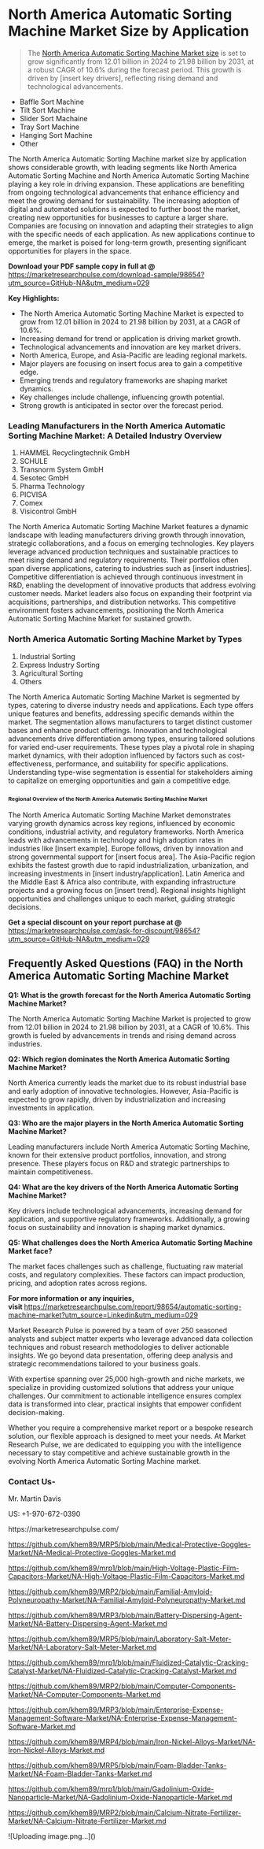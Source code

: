 <h1>North America Automatic Sorting Machine Market&nbsp;Size by Application</h1><blockquote><p>The <a href="https://marketresearchpulse.com/download-sample/98654?utm_source=GitHub-NA&amp;utm_medium=029">North America Automatic Sorting Machine Market size</a> is set to grow significantly from 12.01 billion in 2024 to 21.98 billion by 2031, at a robust CAGR of 10.6% during the forecast period. This growth is driven by [insert key drivers], reflecting rising demand and technological advancements.</p></blockquote><ul><li>Baffle Sort Machine<li> Tilt Sort Machine<li> Slider Sort Machaine<li> Tray Sort Machine<li> Hanging Sort Machine<li> Other</li></ul><p>The North America Automatic Sorting Machine market size by application shows considerable growth, with leading segments like North America Automatic Sorting Machine and North America Automatic Sorting Machine playing a key role in driving expansion. These applications are benefiting from ongoing technological advancements that enhance efficiency and meet the growing demand for sustainability. The increasing adoption of digital and automated solutions is expected to further boost the market, creating new opportunities for businesses to capture a larger share. Companies are focusing on innovation and adapting their strategies to align with the specific needs of each application. As new applications continue to emerge, the market is poised for long-term growth, presenting significant opportunities for players in the space.</p><p><strong>Download your PDF sample copy in full at @ </strong><a href="https://marketresearchpulse.com/download-sample/98654?utm_source=GitHub-NA&amp;utm_medium=029">https://marketresearchpulse.com/download-sample/98654?utm_source=GitHub-NA&amp;utm_medium=029</a></p><p><strong>Key Highlights: </strong></p><ul><li>The North America Automatic Sorting Machine Market is expected to grow from 12.01 billion in 2024 to 21.98 billion by 2031, at a CAGR of 10.6%.</li><li>Increasing demand for trend or application is driving market growth.</li><li>Technological advancements and innovation are key market drivers.</li><li>North America, Europe, and Asia-Pacific are leading regional markets.</li><li>Major players are focusing on insert focus area to gain a competitive edge.</li><li>Emerging trends and regulatory frameworks are shaping market dynamics.</li><li>Key challenges include challenge, influencing growth potential.</li><li>Strong growth is anticipated in sector over the forecast period.</li></ul><h3>Leading Manufacturers in the North America Automatic Sorting Machine Market: A Detailed Industry Overview</h3><ol><li>HAMMEL Recyclingtechnik GmbH</li><li>SCHULE</li><li>Transnorm System GmbH</li><li>Sesotec GmbH</li><li>Pharma Technology</li><li>PICVISA</li><li>Comex</li><li>Visicontrol GmbH</li></ol><div class="flex max-w-full flex-col flex-grow"><div class="min-h-8 text-message flex w-full flex-col items-end gap-2 whitespace-normal break-words [.text-message+&amp;]:mt-5" dir="auto" data-message-author-role="assistant" data-message-id="fd8432e4-4910-450d-b182-61b7bfb0a01f" data-message-model-slug="gpt-4o"><div class="flex w-full flex-col gap-1 empty:hidden first:pt-[3px]"><div class="markdown prose w-full break-words dark:prose-invert light"><p>The North America Automatic Sorting Machine Market features a dynamic landscape with leading manufacturers driving growth through innovation, strategic collaborations, and a focus on emerging technologies. Key players leverage advanced production techniques and sustainable practices to meet rising demand and regulatory requirements. Their portfolios often span diverse applications, catering to industries such as [insert industries]. Competitive differentiation is achieved through continuous investment in R&amp;D, enabling the development of innovative products that address evolving customer needs. Market leaders also focus on expanding their footprint via acquisitions, partnerships, and distribution networks. This competitive environment fosters advancements, positioning the North America Automatic Sorting Machine Market for sustained growth.</p></div></div></div></div><h3>North America Automatic Sorting Machine Market by Types</h3><ol><li>Industrial Sorting<li> Express Industry Sorting<li> Agricultural Sorting<li> Others</li></ol><div class="flex max-w-full flex-col flex-grow"><div class="min-h-8 text-message flex w-full flex-col items-end gap-2 whitespace-normal break-words [.text-message+&amp;]:mt-5" dir="auto" data-message-author-role="assistant" data-message-id="084470be-0bb7-4664-bddf-5156b4f41249" data-message-model-slug="gpt-4o-mini"><div class="flex w-full flex-col gap-1 empty:hidden first:pt-[3px]"><div class="markdown prose w-full break-words dark:prose-invert light"><p>The North America Automatic Sorting Machine Market is segmented by types, catering to diverse industry needs and applications. Each type offers unique features and benefits, addressing specific demands within the market. The segmentation allows manufacturers to target distinct customer bases and enhance product offerings. Innovation and technological advancements drive differentiation among types, ensuring tailored solutions for varied end-user requirements. These types play a pivotal role in shaping market dynamics, with their adoption influenced by factors such as cost-effectiveness, performance, and suitability for specific applications. Understanding type-wise segmentation is essential for stakeholders aiming to capitalize on emerging opportunities and gain a competitive edge.</p></div></div></div></div><h3><span style="font-size: 11px;">Regional Overview of the North America Automatic Sorting Machine Market</span></h3><div class="flex max-w-full flex-col flex-grow"><div class="min-h-8 text-message flex w-full flex-col items-end gap-2 whitespace-normal break-words [.text-message+&amp;]:mt-5" dir="auto" data-message-author-role="assistant" data-message-id="e9038762-ce64-4e30-91c9-9bd413514231" data-message-model-slug="gpt-4o-mini"><div class="flex w-full flex-col gap-1 empty:hidden first:pt-[3px]"><div class="markdown prose w-full break-words dark:prose-invert light"><p>The North America Automatic Sorting Machine Market demonstrates varying growth dynamics across key regions, influenced by economic conditions, industrial activity, and regulatory frameworks. North America leads with advancements in technology and high adoption rates in industries like [insert example]. Europe follows, driven by innovation and strong governmental support for [insert focus area]. The Asia-Pacific region exhibits the fastest growth due to rapid industrialization, urbanization, and increasing investments in [insert industry/application]. Latin America and the Middle East &amp; Africa also contribute, with expanding infrastructure projects and a growing focus on [insert trend]. Regional insights highlight opportunities and challenges unique to each market, guiding strategic decisions.</p></div></div></div></div><p><strong>Get a special discount on your report purchase at @ </strong><a href="https://marketresearchpulse.com/ask-for-discount/98654?utm_source=GitHub-NA&amp;utm_medium=029">https://marketresearchpulse.com/ask-for-discount/98654?utm_source=GitHub-NA&amp;utm_medium=029</a></p><h2>Frequently Asked Questions (FAQ) in the North America Automatic Sorting Machine Market</h2><p><strong>Q1: What is the growth forecast for the North America Automatic Sorting Machine Market?</strong></p><p>The North America Automatic Sorting Machine Market is projected to grow from 12.01 billion in 2024 to 21.98 billion by 2031, at a CAGR of 10.6%. This growth is fueled by advancements in trends and rising demand across industries.</p><p><strong>Q2: Which region dominates the North America Automatic Sorting Machine Market?</strong></p><p>North America currently leads the market due to its robust industrial base and early adoption of innovative technologies. However, Asia-Pacific is expected to grow rapidly, driven by industrialization and increasing investments in application.</p><p><strong>Q3: Who are the major players in the North America Automatic Sorting Machine Market?</strong></p><p>Leading manufacturers include North America Automatic Sorting Machine, known for their extensive product portfolios, innovation, and strong presence. These players focus on R&amp;D and strategic partnerships to maintain competitiveness.</p><p><strong>Q4: What are the key drivers of the North America Automatic Sorting Machine Market?</strong></p><p>Key drivers include technological advancements, increasing demand for application, and supportive regulatory frameworks. Additionally, a growing focus on sustainability and innovation is shaping market dynamics.</p><p><strong>Q5: What challenges does the North America Automatic Sorting Machine Market face?</strong></p><p>The market faces challenges such as challenge, fluctuating raw material costs, and regulatory complexities. These factors can impact production, pricing, and adoption rates across regions.</p><p><strong>For more information or any inquiries, visit&nbsp;</strong><a href="https://marketresearchpulse.com/report/98654/automatic-sorting-machine-market?utm_source=Linkedin&utm_medium=029">https://marketresearchpulse.com/report/98654/automatic-sorting-machine-market?utm_source=Linkedin&utm_medium=029</a></p><p>Market Research Pulse is powered by a team of over 250 seasoned analysts and subject matter experts who leverage advanced data collection techniques and robust research methodologies to deliver actionable insights. We go beyond data presentation, offering deep analysis and strategic recommendations tailored to your business goals.</p><p>With expertise spanning over 25,000 high-growth and niche markets, we specialize in providing customized solutions that address your unique challenges. Our commitment to actionable intelligence ensures complex data is transformed into clear, practical insights that empower confident decision-making.</p><p>Whether you require a comprehensive market report or a bespoke research solution, our flexible approach is designed to meet your needs. At Market Research Pulse, we are dedicated to equipping you with the intelligence necessary to stay competitive and achieve sustainable growth in the evolving North America Automatic Sorting Machine market.</p><h3><strong>Contact Us-</strong></h3><p>Mr. Martin Davis</p><p>US: +1-970-672-0390</p><p>https://marketresearchpulse.com/</p><p><a href="https://github.com/khem89/MRP5/blob/main/Medical-Protective-Goggles-Market/NA-Medical-Protective-Goggles-Market.md">https://github.com/khem89/MRP5/blob/main/Medical-Protective-Goggles-Market/NA-Medical-Protective-Goggles-Market.md</a></p><p><a href="https://github.com/khem89/mrp1/blob/main/High-Voltage-Plastic-Film-Capacitors-Market/NA-High-Voltage-Plastic-Film-Capacitors-Market.md">https://github.com/khem89/mrp1/blob/main/High-Voltage-Plastic-Film-Capacitors-Market/NA-High-Voltage-Plastic-Film-Capacitors-Market.md</a></p><p><a href="https://github.com/khem89/MRP2/blob/main/Familial-Amyloid-Polyneuropathy-Market/NA-Familial-Amyloid-Polyneuropathy-Market.md">https://github.com/khem89/MRP2/blob/main/Familial-Amyloid-Polyneuropathy-Market/NA-Familial-Amyloid-Polyneuropathy-Market.md</a></p><p><a href="https://github.com/khem89/MRP3/blob/main/Battery-Dispersing-Agent-Market/NA-Battery-Dispersing-Agent-Market.md">https://github.com/khem89/MRP3/blob/main/Battery-Dispersing-Agent-Market/NA-Battery-Dispersing-Agent-Market.md</a></p><p><a href="https://github.com/khem89/MRP5/blob/main/Laboratory-Salt-Meter-Market/NA-Laboratory-Salt-Meter-Market.md">https://github.com/khem89/MRP5/blob/main/Laboratory-Salt-Meter-Market/NA-Laboratory-Salt-Meter-Market.md</a></p><p><a href="https://github.com/khem89/mrp1/blob/main/Fluidized-Catalytic-Cracking-Catalyst-Market/NA-Fluidized-Catalytic-Cracking-Catalyst-Market.md">https://github.com/khem89/mrp1/blob/main/Fluidized-Catalytic-Cracking-Catalyst-Market/NA-Fluidized-Catalytic-Cracking-Catalyst-Market.md</a></p><p><a href="https://github.com/khem89/MRP2/blob/main/Computer-Components-Market/NA-Computer-Components-Market.md">https://github.com/khem89/MRP2/blob/main/Computer-Components-Market/NA-Computer-Components-Market.md</a></p><p><a href="https://github.com/khem89/MRP3/blob/main/Enterprise-Expense-Management-Software-Market/NA-Enterprise-Expense-Management-Software-Market.md">https://github.com/khem89/MRP3/blob/main/Enterprise-Expense-Management-Software-Market/NA-Enterprise-Expense-Management-Software-Market.md</a></p><p><a href="https://github.com/khem89/MRP4/blob/main/Iron-Nickel-Alloys-Market/NA-Iron-Nickel-Alloys-Market.md">https://github.com/khem89/MRP4/blob/main/Iron-Nickel-Alloys-Market/NA-Iron-Nickel-Alloys-Market.md</a></p><p><a href="https://github.com/khem89/MRP5/blob/main/Foam-Bladder-Tanks-Market/NA-Foam-Bladder-Tanks-Market.md">https://github.com/khem89/MRP5/blob/main/Foam-Bladder-Tanks-Market/NA-Foam-Bladder-Tanks-Market.md</a></p><p><a href="https://github.com/khem89/mrp1/blob/main/Gadolinium-Oxide-Nanoparticle-Market/NA-Gadolinium-Oxide-Nanoparticle-Market.md">https://github.com/khem89/mrp1/blob/main/Gadolinium-Oxide-Nanoparticle-Market/NA-Gadolinium-Oxide-Nanoparticle-Market.md</a></p><p><a href="https://github.com/khem89/MRP2/blob/main/Calcium-Nitrate-Fertilizer-Market/NA-Calcium-Nitrate-Fertilizer-Market.md">https://github.com/khem89/MRP2/blob/main/Calcium-Nitrate-Fertilizer-Market/NA-Calcium-Nitrate-Fertilizer-Market.md</a></p>
![Uploading image.png…]()
